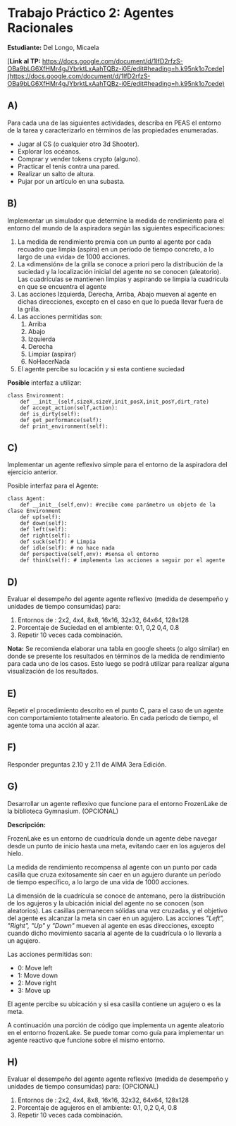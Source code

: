 # Trabajo Práctico 2: Agentes Racionales 

**Estudiante:** Del Longo, Micaela

[**Link al TP:** https://docs.google.com/document/d/1IfD2rfzS-OBa9bLG6XfHMr4gJYbrktLxAahTQBz-i0E/edit#heading=h.k95nk1o7cede](https://docs.google.com/document/d/1IfD2rfzS-OBa9bLG6XfHMr4gJYbrktLxAahTQBz-i0E/edit#heading=h.k95nk1o7cede)

## A)

Para cada una de las siguientes actividades, describa en PEAS el entorno de la tarea y caracterizarlo en términos de las propiedades enumeradas. 
- Jugar al CS (o cualquier otro 3d Shooter).
- Explorar los océanos.
- Comprar y vender tokens crypto (alguno).
- Practicar el tenis contra una pared.
- Realizar un salto de altura.
- Pujar por un artículo en una subasta.


## B)
Implementar un simulador que determine la medida de rendimiento para el entorno del mundo de la aspiradora según las siguientes especificaciones:

1. La medida de rendimiento premia con un punto al agente por cada recuadro que limpia (aspira) en un período de tiempo concreto, a lo largo de una «vida» de 1000 acciones. 
2. La «dimensión» de la grilla se conoce a priori pero la distribución de la suciedad y la localización inicial del agente no se conocen (aleatorio). Las cuadrículas se mantienen limpias y aspirando se limpia la cuadrícula en que se encuentra el agente
3. Las acciones Izquierda, Derecha, Arriba, Abajo mueven al agente en dichas direcciones, excepto en el caso en que lo pueda llevar fuera de la grilla.
4. Las acciones permitidas son:
   1. Arriba
   2. Abajo
   3. Izquierda
   4. Derecha
   5. Limpiar (aspirar)
   6. NoHacerNada
5. El agente percibe su locación y si esta contiene suciedad

**Posible** interfaz a utilizar:

```
class Environment:
	def __init__(self,sizeX,sizeY,init_posX,init_posY,dirt_rate)		
    def accept_action(self,action):
    def is_dirty(self):
	def get_performance(self): 
	def print_environment(self): 
```

## C)
Implementar un agente reflexivo simple para el entorno de la aspiradora del ejercicio anterior.

Posible interfaz para el Agente:
```
class Agent:           
    def __init__(self,env): #recibe como parámetro un objeto de la clase Environment
    def up(self):
    def down(self):      
    def left(self):
    def right(self):
    def suck(self): # Limpia
    def idle(self): # no hace nada
    def perspective(self,env): #sensa el entorno
    def think(self): # implementa las acciones a seguir por el agente
```

## D)
Evaluar el desempeño del agente agente reflexivo (medida de desempeño y unidades de tiempo consumidas) para:
1. Entornos de : 2x2, 4x4, 8x8, 16x16, 32x32, 64x64, 128x128 
2. Porcentaje de Suciedad en el ambiente: 0.1, 0,2 0,4, 0.8
3. Repetir 10 veces cada combinación.

**Nota:** Se recomienda elaborar una tabla en google sheets (o algo similar) en donde se presente los resultados en términos de la medida de rendimiento para cada uno de los casos. Esto luego se podrá utilizar para realizar alguna visualización de los resultados.

## E)
Repetir el procedimiento descrito en el punto C, para el caso de un agente con comportamiento totalmente aleatorio.  En cada periodo de tiempo, el agente toma una acción al azar.

## F)
Responder preguntas 2.10 y 2.11 de AIMA 3era Edición.

## G)
Desarrollar un agente reflexivo que funcione para el entorno FrozenLake de la biblioteca Gymnasium. (OPCIONAL)

**Descripción:**

FrozenLake  es un entorno de cuadrícula donde un agente debe navegar desde un punto de inicio hasta una meta, evitando caer en los agujeros del hielo. 

La medida de rendimiento recompensa al agente con un punto por cada casilla que cruza exitosamente sin caer en un agujero durante un período de tiempo específico, a lo largo de una vida de 1000 acciones.

La dimensión de la cuadrícula se conoce de antemano, pero la distribución de los agujeros y la ubicación inicial del agente no se conocen (son aleatorios). Las casillas permanecen sólidas una vez cruzadas, y el objetivo del agente es alcanzar la meta sin caer en un agujero.
Las acciones *"Left", "Right", "Up" y "Down"* mueven al agente en esas direcciones, excepto cuando dicho movimiento sacaría al agente de la cuadrícula o lo llevaría a un agujero.

Las acciones permitidas son:
- 0: Move left
- 1: Move down
- 2: Move right
- 3: Move up

El agente percibe su ubicación y si esa casilla contiene un agujero o es la meta.

A continuación una porción de código que implementa un agente aleatorio en el entorno frozenLake. Se puede tomar como guía para implementar un agente reactivo que funcione sobre el mismo entorno.

## H)
Evaluar el desempeño del agente agente reflexivo (medida de desempeño y unidades de tiempo consumidas) para: (OPCIONAL)

1. Entornos de : 2x2, 4x4, 8x8, 16x16, 32x32, 64x64, 128x128
2. Porcentaje de agujeros en el ambiente: 0.1, 0,2 0,4, 0.8
3. Repetir 10 veces cada combinación.